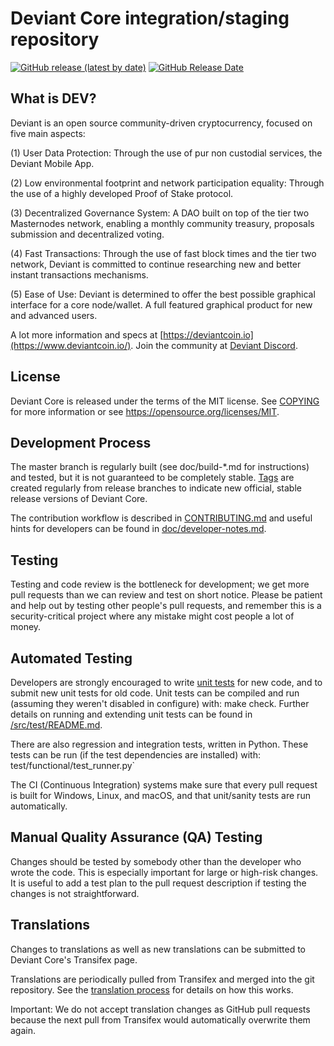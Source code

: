 # Deviant Core integration/staging repository

[![GitHub release (latest by date)](https://img.shields.io/github/v/release/Deviant/Deviant?color=%23365ace&cacheSeconds=3600)](https://github.com/deviant/deviant/releases)
[![GitHub Release Date](https://img.shields.io/github/release-date/Deviant/Deviant?color=%23365ace&cacheSeconds=3600)](https://github.com/deviant/deviant/releases)

## What is DEV?

Deviant is an open source community-driven cryptocurrency, focused on five main aspects:

(1) User Data Protection: Through the use of pur non custodial services, the Deviant Mobile App.

(2) Low environmental footprint and network participation equality: Through the use of a highly developed Proof of Stake protocol.

(3) Decentralized Governance System: A DAO built on top of the tier two Masternodes network, enabling a monthly community treasury, proposals submission and decentralized voting.

(4) Fast Transactions: Through the use of fast block times and the tier two network, Deviant is committed to continue researching new and better instant transactions mechanisms.

(5) Ease of Use: Deviant is determined to offer the best possible graphical interface for a core node/wallet. A full featured graphical product for new and advanced users.

A lot more information and specs at [https://deviantcoin.io](https://www.deviantcoin.io/). Join the community at [Deviant Discord](https://discord.com/invite/Gp9zMXc).

## License

Deviant Core is released under the terms of the MIT license. See [COPYING](https://github.com/Deviantcoin/Deviant/blob/master/COPYING) for more information or see https://opensource.org/licenses/MIT.

## Development Process

The master branch is regularly built (see doc/build-\*.md for instructions) and tested, but it is not guaranteed to be completely stable. [Tags](https://github.com/Deviantcoin/Deviant/tags) are created regularly from release branches to indicate new official, stable release versions of Deviant Core.

The contribution workflow is described in [CONTRIBUTING.md](https://github.com/Deviantcoin/Deviant/blob/master/CONTRIBUTING.md) and useful hints for developers can be found in [doc/developer-notes.md](https://github.com/Deviantcoin/Deviant/blob/master/doc/developer-notes.md).

## Testing

Testing and code review is the bottleneck for development; we get more pull requests than we can review and test on short notice. Please be patient and help out by testing other people's pull requests, and remember this is a security-critical project where any mistake might cost people a lot of money.

## Automated Testing

Developers are strongly encouraged to write [unit tests](https://github.com/Deviantcoin/Deviant/blob/master/src/test/README.md) for new code, and to submit new unit tests for old code. Unit tests can be compiled and run (assuming they weren't disabled in configure) with: make check. Further details on running and extending unit tests can be found in [/src/test/README.md](https://github.com/deviant/deviant/blob/master/src/test/README.md).

There are also regression and integration tests, written in Python. These tests can be run (if the test dependencies are installed) with: test/functional/test_runner.py`

The CI (Continuous Integration) systems make sure that every pull request is built for Windows, Linux, and macOS, and that unit/sanity tests are run automatically.

## Manual Quality Assurance (QA) Testing

Changes should be tested by somebody other than the developer who wrote the code. This is especially important for large or high-risk changes. It is useful to add a test plan to the pull request description if testing the changes is not straightforward.

## Translations

Changes to translations as well as new translations can be submitted to Deviant Core's Transifex page.

Translations are periodically pulled from Transifex and merged into the git repository. See the [translation process](https://github.com/Deviantcoin/Deviant/blob/master/doc/translation_process.md) for details on how this works.

Important: We do not accept translation changes as GitHub pull requests because the next pull from Transifex would automatically overwrite them again.
